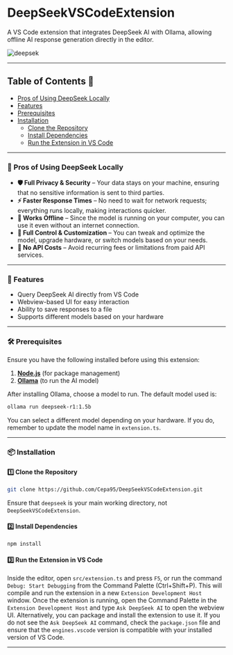 # DeepSeekVSCodeExtension

A VS Code extension that integrates DeepSeek AI with Ollama, allowing offline AI response generation directly in the editor. 

![deepsek](https://github.com/user-attachments/assets/43825283-d71f-4121-a093-3bf52c1e3c89)

---

## Table of Contents 📜
* [Pros of Using DeepSeek Locally](#-pros-of-using-deepseek-locally)
* [Features](#-features)
* [Prerequisites](#-prerequisites)
* [Installation](#-installation)
  * [Clone the Repository](#1️⃣-clone-the-repository)
  * [Install Dependencies](#2️⃣-install-dependencies)
  * [Run the Extension in VS Code](#3️⃣-run-the-extension-in-vs-code)
---

### **🔹 Pros of Using DeepSeek Locally**  

- **🛡️ Full Privacy & Security** – Your data stays on your machine, ensuring that no sensitive information is sent to third parties.  
- **⚡ Faster Response Times** – No need to wait for network requests; everything runs locally, making interactions quicker.  
- **🚀 Works Offline** – Since the model is running on your computer, you can use it even without an internet connection.  
- **🔧 Full Control & Customization** – You can tweak and optimize the model, upgrade hardware, or switch models based on your needs.  
- **💸 No API Costs** – Avoid recurring fees or limitations from paid API services.  
---

### **🚀 Features**  
- Query DeepSeek AI directly from VS Code  
- Webview-based UI for easy interaction  
- Ability to save responses to a file  
- Supports different models based on your hardware  

---

### **🛠 Prerequisites**  
Ensure you have the following installed before using this extension:  

1. **[Node.js](https://nodejs.org/)** (for package management)  
2. **[Ollama](https://ollama.com/download)** (to run the AI model)  

After installing Ollama, choose a model to run. The default model used is:  
```sh
ollama run deepseek-r1:1.5b
```
You can select a different model depending on your hardware. If you do, remember to update the model name in `extension.ts`.  

---

### **📦 Installation**  

#### **1️⃣ Clone the Repository**  
```sh
git clone https://github.com/Cepa95/DeepSeekVSCodeExtension.git
```
Ensure that `deepseek` is your main working directory, not `DeepSeekVSCodeExtension`.

#### **2️⃣ Install Dependencies**  
```sh
npm install
```

#### **3️⃣ Run the Extension in VS Code**  

Inside the editor, open `src/extension.ts` and press `F5`, or run the command `Debug: Start Debugging` from the Command Palette (Ctrl+Shift+P). This will compile and run the extension in a new `Extension Development Host` window.
Once the extension is running, open the Command Palette in the `Extension Development Host` and type `Ask DeepSeek AI` to open the webview UI. Alternatively, you can package and install the extension to use it.
If you do not see the `Ask DeepSeek AI` command, check the `package.json` file and ensure that the `engines.vscode` version is compatible with your installed version of VS Code.

---
